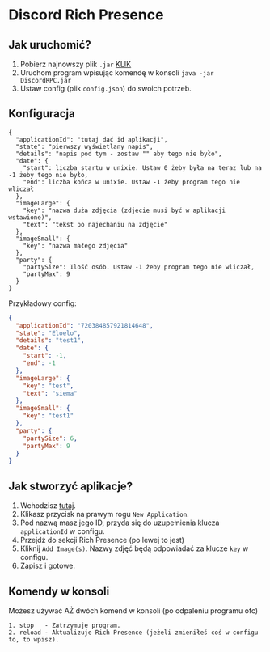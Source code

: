 # Discord Rich Presence

## Jak uruchomić?

1. Pobierz najnowszy plik `.jar` [KLIK](https://github.com/KAMIL0024/Discord-Rich-Presence/releases)
2. Uruchom program wpisując komendę w konsoli `java -jar DiscordRPC.jar`
3. Ustaw config (plik `config.json`) do swoich potrzeb.


## Konfiguracja

```
{
  "applicationId": "tutaj dać id aplikacji",
  "state": "pierwszy wyświetlany napis",
  "details": "napis pod tym - zostaw "" aby tego nie było",
  "date": {
    "start": liczba startu w unixie. Ustaw 0 żeby była na teraz lub na -1 żeby tego nie było,
    "end": liczba końca w unixie. Ustaw -1 żeby program tego nie wliczał
  },
  "imageLarge": {
    "key": "nazwa duża zdjęcia (zdjecie musi być w aplikacji wstawione)",
    "text": "tekst po najechaniu na zdjęcie"
  },
  "imageSmall": {
    "key": "nazwa małego zdjęcia"
  },
  "party": {
    "partySize": Ilość osób. Ustaw -1 żeby program tego nie wliczał,
    "partyMax": 9
  }
}
```
Przykładowy config:
```json
{
  "applicationId": "720384857921814648",
  "state": "Eloelo",
  "details": "test1",
  "date": {
    "start": -1,
    "end": -1
  },
  "imageLarge": {
    "key": "test",
    "text": "siema"
  },
  "imageSmall": {
    "key": "test1"
  },
  "party": {
    "partySize": 6,
    "partyMax": 9
  }
}
```

## Jak stworzyć aplikacje?
1. Wchodzisz [tutaj](https://discord.com/developers/applications/).
2. Klikasz przycisk na prawym rogu `New Application`.
3. Pod nazwą masz jego ID, przyda się do uzupełnienia klucza `applicationId` w configu.
4. Przejdź do sekcji Rich Presence (po lewej to jest)
5. Kliknij `Add Image(s)`. Nazwy zdjęć będą odpowiadać za klucze `key` w configu.
6. Zapisz i gotowe.

## Komendy w konsoli

Możesz używać AŻ dwóch komend w konsoli (po odpaleniu programu ofc)

	1. stop   - Zatrzymuje program.
	2. reload - Aktualizuje Rich Presence (jeżeli zmieniłeś coś w configu to, to wpisz).
